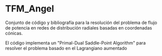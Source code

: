 # TFM_Angel

Conjunto de código y bibliografía para la resolución del problema de flujo de potencia en redes de distribución radiales basadas en coordenadas cónicas.

El código implementa un "Primal-Dual Saddle-Point Algorithm" para resolver el problema basado en el Lagrangiano aumentado